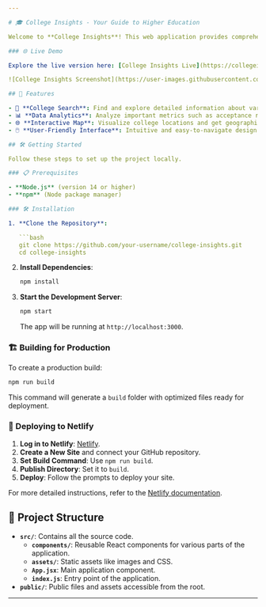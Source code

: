 ```yaml
---

# 🎓 College Insights - Your Guide to Higher Education

Welcome to **College Insights**! This web application provides comprehensive insights into colleges, helping prospective students make informed decisions about their higher education options.

### 🌐 Live Demo

Explore the live version here: [College Insights Live](https://collegeinsights.netlify.app/).

![College Insights Screenshot](https://user-images.githubusercontent.com/80989101/126604193-e8ff2085-3fd0-4fd0-8c6d-b09e5d837eb6.png)

## 🚀 Features

- 🏫 **College Search**: Find and explore detailed information about various colleges.
- 📊 **Data Analytics**: Analyze important metrics such as acceptance rates, tuition costs, and student demographics.
- 🌐 **Interactive Map**: Visualize college locations and get geographic insights.
- 🖱️ **User-Friendly Interface**: Intuitive and easy-to-navigate design for a seamless experience.

## 🛠️ Getting Started

Follow these steps to set up the project locally.

### 📋 Prerequisites

- **Node.js** (version 14 or higher)
- **npm** (Node package manager)

### 🛠️ Installation

1. **Clone the Repository**:

   ```bash
   git clone https://github.com/your-username/college-insights.git
   cd college-insights
   ```

2. **Install Dependencies**:

   ```bash
   npm install
   ```

3. **Start the Development Server**:

   ```bash
   npm start
   ```

   The app will be running at `http://localhost:3000`.

### 🏗️ Building for Production

To create a production build:

```bash
npm run build
```

This command will generate a `build` folder with optimized files ready for deployment.

### 🚀 Deploying to Netlify

1. **Log in to Netlify**: [Netlify](https://www.netlify.com/).
2. **Create a New Site** and connect your GitHub repository.
3. **Set Build Command**: Use `npm run build`.
4. **Publish Directory**: Set it to `build`.
5. **Deploy**: Follow the prompts to deploy your site.

For more detailed instructions, refer to the [Netlify documentation](https://docs.netlify.com/).

## 📁 Project Structure

- **`src/`**: Contains all the source code.
  - **`components/`**: Reusable React components for various parts of the application.
  - **`assets/`**: Static assets like images and CSS.
  - **`App.jsx`**: Main application component.
  - **`index.js`**: Entry point of the application.
- **`public/`**: Public files and assets accessible from the root.

---
```


